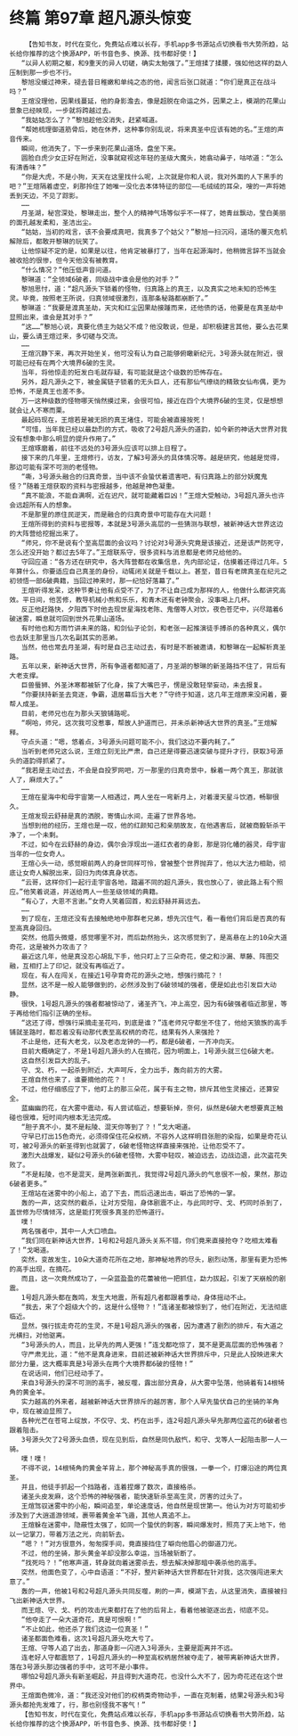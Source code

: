# 终篇 第97章 超凡源头惊变
        【告知书友，时代在变化，免费站点难以长存，手机app多书源站点切换看书大势所趋，站长给你推荐的这个换源APP，听书音色多、换源、找书都好使！】
       “以异人初期之躯，和9重天的异人切磋，确实太勉强了。”王煊揉了揉腰，强如他这样的勐人压制到那一步也不行。
       黎旭没缓过神来，褪去昔日稚嫩和单纯之态的他，闻言后张口就道：“你们是真正在战斗吗？”
       王煊没理他，因果线蔓延，他的身影澹去，像是超脱在命运之外，因果之上，模湖的花果山景象已经映现，一步就将跨越过去。
       “我姑姑怎么了？”黎旭趁他没消失，赶紧喊道。
       “帮她梳理御道筋骨后，她在休养，这种事你别乱说，将来真圣中应该有她的名。”王煊的声音传来。
       瞬间，他消失了，下一步来到花果山道场，盘坐下来。
       圆脸白虎少女正好在附近，没事就窥视这年轻的圣级大魔头，她翕动鼻子，咕哝道：“怎么有清香味？”
       “你是大虎，不是小狗，天天在这里找什么呢，上次就是你和人说，我对外面的人下黑手的吧？”王煊隔着虚空，刹那拎住了她唯一没化去本体特征的部位——毛绒绒的耳朵，嗖的一声将她丢到天边，不见了踪影。
       ……
       月圣湖，秘宫深处，黎琳走出，整个人的精神气场等似乎不一样了，她青丝飘动，莹白美丽的面孔越发柔和，圣洁出尘。
       “姑姑，当初的戏言，该不会要成真吧，我真多了个姑父？”黎旭一扫沉闷，道场的覆灭危机解除后，都敢开黎琳的玩笑了。
       让他惊疑不定的是，如果是以往，他肯定被暴打了，当年在起源海时，他稍微言辞不当就会被收拾的很惨，但今天他没有被教育。
       “什么情况？”他压低声音问道。
       黎琳道：“全领域6破者，同级战中谁会是他的对手？”
       黎旭思忖，道：“超凡源头下锁着的怪物，归真路上的真王，以及真实之地未知的恐怖生灵。毕竟，按照老王所说，归真领域很激烈，连那条秘路都崩断了。”
       黎琳道：“我要是渡真圣劫，天灾和红尘因果劫接踵而来，还他债的话，他要是在真圣劫中显照出来，谁会是其对手？”
       “这……”黎旭心说，真要化债主为姑父不成？他没敢说，但是，却积极建言其他，要么去花果山，要么请王煊过来，多切磋与交流。
       ……
       王煊沉静下来，再次开始坐关，他可没有认为自己能够俯瞰新纪元，3号源头就在附近，很可能已经有在两个大境界6破的生灵。
       当年，将他惊走的短发白毛就存疑，有可能就是这个级数的恐怖存在。
       另外，超凡源头之下，被金属链子锁着的无头巨人，还有那仙气缭绕的精致女仙布偶，更为恐怖，不是真王也差不多。
       万一这种级数的怪物哪天悄然摸过来，会很可怕，接近在四个大境界6破的生灵，仅是想想就会让人不寒而栗。
       最起码现在，王煊若是被无损的真王堵住，可能会被直接按死！
       “可惜，当年我已经以最勐烈的方式，吸收了2号超凡源头的道韵，如今新的神话大世界对我没有想象中那么明显的提升作用了。”
       王煊琢磨着，前往不远处的3号源头应该可以排上日程了。
       接下来的几年里，王煊修行，访友，了解3号源头的具体情况等。越是研究，他越是觉得，那边可能有深不可测的老怪物。
       “嘶，3号源头融合的归真奇景，当中该不会蛰伏着遗害吧，有归真路上的部分妖魔鬼怪？”随着王煊获取的资料与密报越多，他越是神色凝重。
       “真不能浪，不能自满啊，近在迟尺，就可能藏着巨凶！”王煊大受触动，3号超凡源头也许会远超所有人的想象。
       不是那里的原住民逆天，而是融合的归真奇景中可能存在大问题！
       王煊所得到的资料与密报等，本就是3号源头高层的一些猜测与联想，被新神话大世界这边的大阵营给挖掘出来了。
       “师兄，你不是说有个至高层面的会议吗？讨论对3号源头究竟是该接近，还是该严防死守，怎么还没开始？都过去5年了。”王煊联系守，很多资料与消息都是老师兄给他的。
       守回应道：“各方还在研究中，各大阵营都在收集信息，先内部论证，估摸着还得过几年。5年算什么，你要适应自己真圣的身份，动辄闭关就是千载以上。甚至，昔日有老牌真圣在纪元之初领悟一部6破典籍，当回过神来时，那一纪恰好落幕了。”
       王煊听得发呆，这种节奏让他有点受不了，为了不让自己成为那样的人，他做什么都讲究高效。平日间，他苦修，教导机械小熊和乐乐，和青木还有老钟聚会，没事喝上几杯。
       反正他赶路快，夕阳西下时他去现世星海找老陈、鬼僧等人对饮，夜色苍茫中，兴尽踏着6破迷雾，瞬息就可回到世外花果山道场。
       有时他也和方雨竹讲未来的路，和剑仙子论剑，和老张一起推演徒手搏杀的各种真义，偶尔也去妖主那里当几次名副其实的恶弟。
       当然，他也常去月圣湖，有时是自己主动过去，有时是不断被邀请，和黎琳在一起解析真圣路。
       五年以来，新神话大世界，所有争道者都知道了，月圣湖的黎琳的新圣路挡不住了，背后有大老支撑。
       巨兽蜃狮、外圣沐寒都被斩了化身，挨了大嘴巴子，愣是没敢轻举妄动，未去报复。
       “你要扶持新圣去竞逐，争霸，退居幕后当大老？”守终于知道，这几年王煊原来没闲着，要帮人成圣。
       目前，老师兄也在为那头天狼铺路呢。
       “啊哈，师兄，这次我可没惹事，帮故人护道而已，并未杀新神话大世界的真圣。”王煊解释。
       守点头道：“嗯，悠着点，3号源头问题可能不小，我们这边不要内耗了。”
       当听到老师兄这么说，王煊立刻无比严肃，自己还是得要迅速突破与提升才行，获取3号源头的道韵得抓紧了。
       “我若是主动过去，不会是自投罗网吧，万一那里的归真奇景中，躲着一两个真王，那就骇人了，麻烦大了。”
       ……
       王煊在星海中和母宇宙第一人相遇过，两人坐在一弯新月上，对着漫天星斗饮酒，畅聊很久。
       王煊发现云舒赫是真的洒脱，寄情山水间，走遍了世界各地。
       当想到他的经历，王煊也是一叹，他的红颜知己和亲朋故友，在他遇害后，就被商毅斩杀干净了，一个未剩。
       不过，如今在云舒赫的身边，偶尔会浮现出一道红衣者的身影，那是羽化幡的器灵，母宇宙当年的一位女奇人。
       王煊心头一动，感觉眼前两人的身世同样可怜，曾被整个世界抛弃了，他以大法力相助，彻底让女奇人解脱出来，回归为肉体真身状态。
       “云哥，这样你们一起行走宇宙各地，踏遍不同的超凡源头，我也放心了，彼此路上有个照应。”他笑着说道，并送给两人一些圣级领域的典籍。
       “有心了，大恩不言谢。”女奇人笑着回首，和云舒赫并肩远去。
       ……
       到了现在，王煊还没有去接触绝地中那群老兄弟，想先沉住气，看一看他们背后是否真的有至高真身回归。
       突然，他眉头微蹙，感觉哪里不对，而后勐然抬头，这次感觉到了，是高悬在上的10朵大道奇花，这是被外力攻击了？
       最近这几年，他是真没忍心胡乱下手，他只盯上了三朵奇花，使之和沙漏、草藤、阵图交融，互相打上了印记，就没有再临近了。
       现在，有人在闯关，在接近1号孕育奇花的源头之地，想强行摘花？！
       显然，这不是一般人能够做到的，必然涉及到了6破领域的强者，便是如此也引发巨大动静。
       很快，1号超凡源头的强者都被惊动了，诸圣齐飞，冲上高空，因为有6破强者临近那里，等于再给他们指引正确的坐标。
       “这还了得，想强行采摘走圣花吗，到底是谁？”连老师兄守都坐不住了，他给天狼族的高手铺就圣路时，都忍着没有动那代表至高权柄的奇花，结果有外人来强抢？
       不止是他，还有大老戈，以及老态龙钟的——朽，都是6破者，一齐冲向天。
       目前大概确定了，不是1号超凡源头的人在摘花，因为明面上，1号源头就三位6破大老。
       这自然引发巨大的乱子。
       守、戈、朽，一起杀到附近，大声呵斥，全力出手，轰向前方的大雾。
       王煊自然也来了，谁要摘他的花？！
       不过，他仔细感应了下，他盯上的那三朵花，属于有主之物，排斥其他生灵接近，还算安全。
       蓝幽幽的花，在大雾中震动，有人尝试临近，想要斩掉，奈何，纵然是6破大老想要真正触碰也很难，短时间内根本无法完成。
       “胆子真不小，莫不是耘陵、混天你等到了？！”戈大喝道。
       守早已打出15色奇光，必须得保住花朵权柄，不容外人这样明目张胆的染指，如果是奇花认可，被2号源头的新圣得到也就罢了，6破老怪物这样直接来强抢，让他忍受不了。
       激烈大战爆发，疑似2号源头的6破老怪物，大雾中轻叹，被迫远去，边战边退，此次盗花失败了。
       “不是耘陵，也不是混天，是两张新面孔，我觉得2号超凡源头的气息很不一般，果然，那边6破者更多。”
       王煊站在迷雾中的小船上，追了下去，而后迅速出击，噼出了恐怖的一掌。
       轰的一声，这突然的截杀，让对方受阻，身体剧震不止，与此同时守、戈、朽同时杀到了，盖世修为尽情倾泻，这是能打死很多真圣的恐怖道行。
       噗！
       两名强者中，其中一人大口喷血。
       “我们同在新神话大世界，1号和2号超凡源头关系不错，你们竟来直接抢夺？吃相太难看了！”戈喝道。
       突然，变故发生，10朵大道奇花所在之地，那神秘地界的尽头，剧烈动荡，那里有更为恐怖的高手出现，在摘花。
       而且，这一次竟然成功了，一朵蓝盈盈的花蕾被他一把抓住，勐力拔起，引发了天崩般的剧震。
       1号超凡源头都在轰鸣，发生大地震，所有超凡者都跟着季动，身体摇动不止。
       “我去，来了个超级大个的，这是什么怪物？！”连诸圣都被惊到了，他们在附近，无法彻底临近。
       显然，强行拔走奇花的生灵，不是1号超凡源头的强者，因为遭遇了剧烈的排斥，有大道之光横扫，对他驱离。
       “3号源头的人，而且，比早先的两人更强！”连戈都吃惊了，莫不是更高层面的恐怖强者？
       守严肃无比，道：“他不是真身进来，目前还被新神话大世界排斥中，只是此人投映进来大部分力量，这大概率真是3号源头在两个大境界都6破的怪物！”
       在说话间，他们已经动手了。
       来自3号源头的深不可测的高手，被反噬，露出部分真身，从大雾中坠落，他骑着有14根犄角的黄金羊。
       实力越高的外来者，越被新神话大世界排斥的越厉害，那个人早先蛰伏自己的坐骑的羊角中，现在被迫显照了。
       各种光芒在苍穹上绽放，不仅守、戈、朽在出手，连2号超凡源头早先那两位盗花的6破者也跟着阻击。
       3号源头欠了2号源头血债，现在见到后，自然是同仇敌忾，和守、戈等人一起阻击那一人一骑。
       噗！噗！
       不得不说，14根犄角的黄金羊背上，那个神秘高手真的很强，一拳一个，打爆沿途的两位真圣。
       并且，他徒手抓起一个挡路者，连着捏爆了数次，直接格杀。
       诸圣头皮发麻，这个恐怖的神秘强者，能快速斩杀至高生灵，厉害的过头了。
       王煊驾驭迷雾中的小船，瞬间追至，单论速度话，他自然是现世第一。他认为对方可能初步涉及到了大逍遥游领域，裹带着黄金羊飞遁，其他人真追不上。
       王煊躲在迷雾中，隐蔽性太强了，如同一个蛰伏的刺客，瞬间爆发时，照亮了天上地下，他以一记掌刀，带着万法之光，向前斩去。
       “嗯？！”对方很意外，匆匆探手间，竟直接挡住了噼向他眉心的御道刀光。
       不过，他的坐骑，那头黄金羊却没那么幸运，当场被斩断了。
       “找死吗？！”他寒声道，转身就向着迷雾杀去，想去解决掉那暗中袭杀他的高手。
       突然，他面色变了，心中自语道：“不好，整片新神话大世界都在针对我，这次强闯进来大意了。”
       轰的一声，他被1号和2号超凡源头共同反噬，刷的一声，模湖下去，从这里消失，直接被扫飞出新神话大世界。
       而王煊、守、戈、朽的攻击光束都打在了他的后背上，看着他被驱逐出去，彻底不见。
       “他夺走了一朵大道奇花，真是可恨啊！”
       “不止如此，他还杀了我们这边一位真圣！”
       诸圣都面色难看，这次1号超凡源头吃大亏了。
       王煊、守等人追了出去，那道身影一闪进入3号源头，主要是距离并不远。
       连老好人守都震怒了，1号超凡源头的一种至高权柄居然被夺走了，被带离新神话大世界，落在3号源头那边强者的手中，这可不是小事件。
       哪怕2号超凡源头有新圣崛起，并且得到大道奇花，也没什么大不了，因为奇花还在这个世界中。
       王煊面色微冷，道：“我还没对他们的权柄类奇物动手，一直在克制着，结果2号源头和3号源头都抢先发难了，行，那也别怪我不客气！”
       【告知书友，时代在变化，免费站点难以长存，手机app多书源站点切换看书大势所趋，站长给你推荐的这个换源APP，听书音色多、换源、找书都好使！】